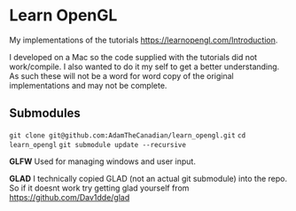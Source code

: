 # Learn OpenGL

My implementations of the tutorials https://learnopengl.com/Introduction.

I developed on a Mac so the code supplied with the tutorials did not work/compile. I also wanted to do it my self to get a better understanding. 
As such these will not be a word for word copy of the original implementations and may not be complete.

## Submodules
`git clone git@github.com:AdamTheCanadian/learn_opengl.git`
`cd learn_opengl`
`git submodule update --recursive` 

**GLFW**
Used for managing windows and user input.

**GLAD**
I technically copied GLAD (not an actual git submodule) into the repo. So if it doesnt work try getting glad yourself from 
https://github.com/Dav1dde/glad